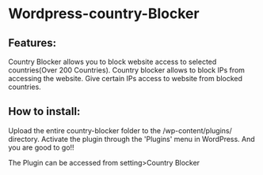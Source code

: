 Wordpress-country-Blocker
=========================

Features:
---------

Country Blocker allows you to block website access to selected countries(Over 200 Countries).
Country blocker allows to block IPs from accessing the website.
Give certain IPs access to website from blocked countries.


How to install:
---------------
Upload the entire country-blocker folder to the /wp-content/plugins/ directory.
Activate the plugin through the 'Plugins' menu in WordPress.
And you are good to go!!


The Plugin can be accessed from setting>Country Blocker
